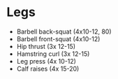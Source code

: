 # Legs
* Barbell back-squat (4x10-12, 80)
* Barbell front-squat (4x10-12)
* Hip thrust (3x 12-15)
* Hamstring curl (3x 12-15)
* Leg press (4x 10-12)
* Calf raises (4x 15-20)
